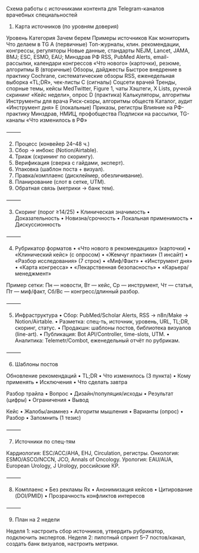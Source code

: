 Схема работы с источниками контента для Telegram-каналов врачебных специальностей

1. Карта источников (по уровням доверия)

Уровень Категория Зачем берем Примеры источников Как мониторить Что делаем в TG
A (первичные) Топ-журналы, клин. рекомендации, конгрессы, регуляторы Новые данные, стандарты NEJM, Lancet, JAMA, BMJ; ESC, ESMO, EAU; Минздрав РФ RSS, PubMed Alerts, email-рассылки, календари конгрессов «Что нового» (карточки), резюме, алгоритмы
B (вторичные) Обзоры, дайджесты Быстрое внедрение в практику Cochrane, систематические обзоры RSS, еженедельная выборка «TL;DR», чек-листы
C (сигналы) Соцсети врачей Тренды, спорные темы, кейсы MedTwitter, Figure 1, чаты Хэштеги, X Lists, ручной скрининг «Кейс недели», опрос
D (практика) Калькуляторы, алгоритмы Инструменты для врача Риск-скоры, алгоритмы обществ Каталог, аудит «Инструмент дня»
E (локальные) Приказы, регистры Влияние на РФ-практику Минздрав, НМИЦ, профобщества Подписки на рассылки, TG-каналы «Что изменилось в РФ»


⸻

2. Процесс (конвейер 24–48 ч.)
 1. Сбор → инбокс (Notion/Airtable).
 2. Триаж (скрининг по скорингу).
 3. Верификация (сверка с гайдами, эксперт).
 4. Упаковка (шаблон поста + визуал).
 5. Правка/комплаенс (дисклеймер, обезличивание).
 6. Планирование (слот в сетке, UTM).
 7. Обратная связь (метрики → банк тем).

⸻

3. Скоринг (порог ≥14/25)
 • Клиническая значимость
 • Доказательность
 • Новизна/срочность
 • Локальная применимость
 • Дискуссионность

⸻

4. Рубрикатор форматов
 • «Что нового в рекомендациях» (карточки)
 • «Клинический кейс» (с опросом)
 • «Жемчуг практики» (1 инсайт)
 • «Разбор исследования» (7 строк)
 • «Миф/Факт»
 • «Инструмент дня»
 • «Карта конгресса»
 • «Лекарственная безопасность»
 • «Карьера/менеджмент»

Пример сетки: Пн — новости, Вт — кейс, Ср — инструмент, Чт — статья, Пт — миф/факт, Сб/Вс — конгресс/длинный разбор.

⸻

5. Инфраструктура
 • Сбор: PubMed/Scholar Alerts, RSS → n8n/Make → Notion/Airtable.
 • Разметка: спец-ть, источник, уровень, URL, TL;DR, скоринг, статус.
 • Продакшн: шаблоны постов, библиотека визуалов (line-art).
 • Публикация: Bot API/Controller, time-slots, UTM.
 • Аналитика: Telemetr/Combot, еженедельный отчёт по рубрикам.

⸻

6. Шаблоны постов

Обновление рекомендаций
 • TL;DR
 • Что изменилось (3 пункта)
 • Кому применять
 • Исключения
 • Что сделать завтра

Разбор трайла
 • Вопрос
 • Дизайн/популяция/исходы
 • Результат (цифры)
 • Ограничения
 • Вывод

Кейс
 • Жалобы/анамнез
 • Алгоритм мышления
 • Варианты (опрос)
 • Разбор
 • Запомнить (1 тезис)

⸻

7. Источники по спец-тям

Кардиология: ESC/ACC/AHA, EHJ, Circulation, регистры.
Онкология: ESMO/ASCO/NCCN, JCO, Annals of Oncology.
Урология: EAU/AUA, European Urology, J Urology, российские КР.

⸻

8. Комплаенс
 • Без рекламы Rx
 • Анонимизация кейсов
 • Цитирование (DOI/PMID)
 • Прозрачность конфликтов интересов

⸻

9. План на 2 недели

Неделя 1: настроить сбор источников, утвердить рубрикатор, подключить экспертов.
Неделя 2: пилотный спринт 5–7 постов/канал, создать банк визуалов, настроить метрики.
